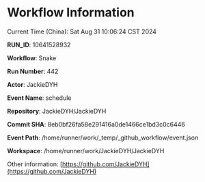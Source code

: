 # Workflow Information

Current Time (China): Sat Aug 31 10:06:24 CST 2024  

**RUN_ID**: 10641528932  

**Workflow**: Snake  

**Run Number**: 442  

**Actor**: JackieDYH  

**Event Name**: schedule  

**Repository**: JackieDYH/JackieDYH  

**Commit SHA**: 8eb0bf26fa58e291416a0de1466ce1bd3c0c6446  

**Event Path**: /home/runner/work/_temp/_github_workflow/event.json  

**Workspace**: /home/runner/work/JackieDYH/JackieDYH  

Other information: [https://github.com/JackieDYH](https://github.com/JackieDYH)
